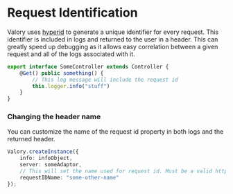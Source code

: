 # Request Identification

Valory uses [hyperid](https://www.npmjs.com/package/hyperid) to generate a unique identifier for every request. This identifier is included in logs and returned to the user in a header. This can greatly speed up debugging as it allows easy correlation between a given request and all of the logs associated with it.

```typescript
export interface SomeController extends Controller {
    @Get() public something() {
        // This log message will include the request id
        this.logger.info("stuff")
    }
}
```

### Changing the header name

You can customize the name of the request id property in both logs and the returned header.

```typescript
Valory.createInstance({
	info: infoObject,
    server: someAdaptor,
    // This will set the name used for request id. Must be a valid http header name.
    requestIDName: "some-other-name"
});
```

